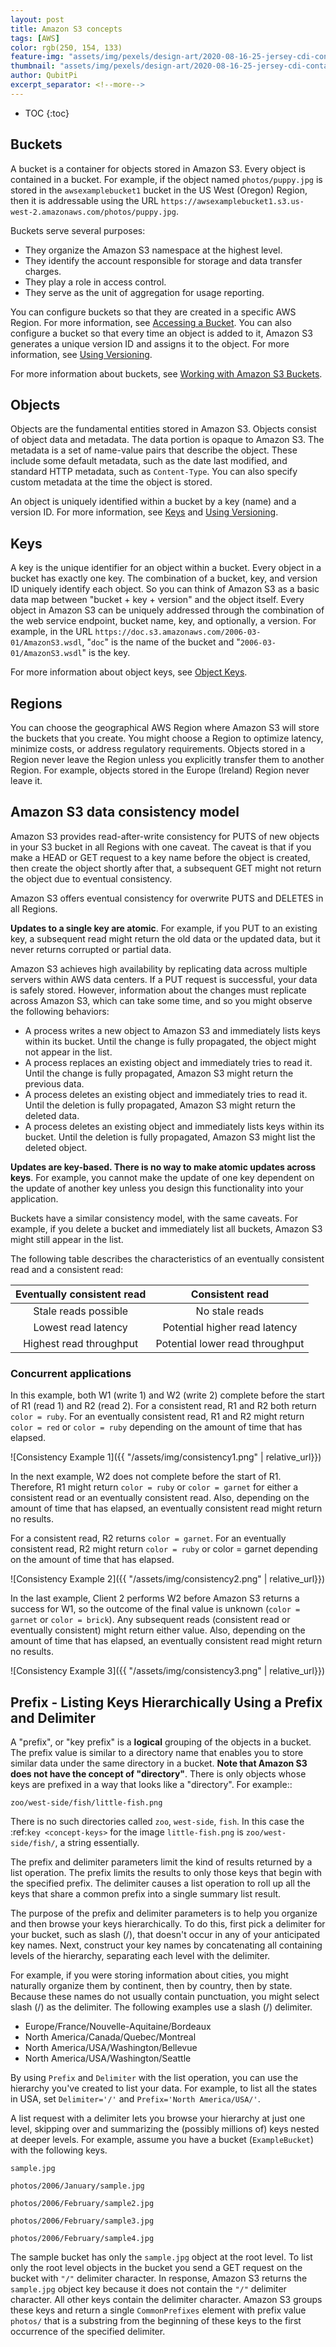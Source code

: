 ```yaml
---
layout: post
title: Amazon S3 concepts
tags: [AWS]
color: rgb(250, 154, 133)
feature-img: "assets/img/pexels/design-art/2020-08-16-25-jersey-cdi-container-agnostic-support/cover.png"
thumbnail: "assets/img/pexels/design-art/2020-08-16-25-jersey-cdi-container-agnostic-support/cover.png"
author: QubitPi
excerpt_separator: <!--more-->
---
```


<!--more-->

* TOC
{:toc}

## Buckets

A bucket is a container for objects stored in Amazon S3. Every object is contained in a bucket. For example, if the
object named `photos/puppy.jpg` is stored in the `awsexamplebucket1` bucket in the US West (Oregon) Region, then it
is addressable using the URL `https://awsexamplebucket1.s3.us-west-2.amazonaws.com/photos/puppy.jpg`.

Buckets serve several purposes:

* They organize the Amazon S3 namespace at the highest level.
* They identify the account responsible for storage and data transfer charges.
* They play a role in access control.
* They serve as the unit of aggregation for usage reporting.

You can configure buckets so that they are created in a specific AWS Region. For more information, see
[Accessing a Bucket](https://docs.aws.amazon.com/AmazonS3/latest/dev/UsingBucket.html#access-bucket-intro). You can
also configure a bucket so that every time an object is added to it, Amazon S3 generates a unique version ID and assigns
it to the object. For more information, see
[Using Versioning](https://docs.aws.amazon.com/AmazonS3/latest/dev/Versioning.html).

For more information about buckets, see
[Working with Amazon S3 Buckets](https://docs.aws.amazon.com/AmazonS3/latest/dev/UsingBucket.html).

## Objects

Objects are the fundamental entities stored in Amazon S3. Objects consist of object data and metadata. The data portion
is opaque to Amazon S3. The metadata is a set of name-value pairs that describe the object. These include some default
metadata, such as the date last modified, and standard HTTP metadata, such as `Content-Type`. You can also specify
custom metadata at the time the object is stored.

An object is uniquely identified within a bucket by a key (name) and a version ID. For more information, see
[Keys](https://docs.aws.amazon.com/AmazonS3/latest/dev/Introduction.html#BasicsKeys) and
[Using Versioning](https://docs.aws.amazon.com/AmazonS3/latest/dev/Versioning.html).

## Keys

A key is the unique identifier for an object within a bucket. Every object in a bucket has exactly one key. The
combination of a bucket, key, and version ID uniquely identify each object. So you can think of Amazon S3 as a basic
data map between "bucket + key + version" and the object itself. Every object in Amazon S3 can be uniquely addressed
through the combination of the web service endpoint, bucket name, key, and optionally, a version. For example, in the
URL `https://doc.s3.amazonaws.com/2006-03-01/AmazonS3.wsdl`, "`doc`" is the name of the bucket and
"`2006-03-01/AmazonS3.wsdl`" is the key.

For more information about object keys, see
[Object Keys](https://docs.aws.amazon.com/AmazonS3/latest/dev/UsingMetadata.html#object-keys).

## Regions

You can choose the geographical AWS Region where Amazon S3 will store the buckets that you create. You might choose a
Region to optimize latency, minimize costs, or address regulatory requirements. Objects stored in a Region never leave
the Region unless you explicitly transfer them to another Region. For example, objects stored in the Europe (Ireland)
Region never leave it.

## Amazon S3 data consistency model

Amazon S3 provides read-after-write consistency for PUTS of new objects in your S3 bucket in all Regions with one
caveat. The caveat is that if you make a HEAD or GET request to a key name before the object is created, then create
the object shortly after that, a subsequent GET might not return the object due to eventual consistency.

Amazon S3 offers eventual consistency for overwrite PUTS and DELETES in all Regions.

**Updates to a single key are atomic**. For example, if you PUT to an existing key, a subsequent read might return the
old data or the updated data, but it never returns corrupted or partial data.

Amazon S3 achieves high availability by replicating data across multiple servers within AWS data centers. If a PUT
request is successful, your data is safely stored. However, information about the changes must replicate across Amazon
S3, which can take some time, and so you might observe the following behaviors:

* A process writes a new object to Amazon S3 and immediately lists keys within its bucket. Until the change is fully
  propagated, the object might not appear in the list.
* A process replaces an existing object and immediately tries to read it. Until the change is fully propagated, Amazon
  S3 might return the previous data. 
* A process deletes an existing object and immediately tries to read it. Until the deletion is fully propagated, Amazon
  S3 might return the deleted data.
* A process deletes an existing object and immediately lists keys within its bucket. Until the deletion is fully
  propagated, Amazon S3 might list the deleted object.

**Updates are key-based. There is no way to make atomic updates across keys**. For example, you cannot make the update
of one key dependent on the update of another key unless you design this functionality into your application.

Buckets have a similar consistency model, with the same caveats. For example, if you delete a bucket and immediately
list all buckets, Amazon S3 might still appear in the list.

The following table describes the characteristics of an eventually consistent read and a consistent read:

| Eventually consistent read |         Consistent read         |
|:--------------------------:|:-------------------------------:|
| Stale reads possible       | No stale reads                  |
| Lowest read latency        | Potential higher read latency   |
| Highest read throughput    | Potential lower read throughput |

### Concurrent applications

In this example, both W1 (write 1) and W2 (write 2) complete before the start of R1 (read 1) and R2 (read 2). For a
consistent read, R1 and R2 both return `color = ruby`. For an eventually consistent read, R1 and R2 might return
`color = red` or `color = ruby` depending on the amount of time that has elapsed.

![Consistency Example 1]({{ "/assets/img/consistency1.png" | relative_url}})

In the next example, W2 does not complete before the start of R1. Therefore, R1 might return `color = ruby` or
`color = garnet` for either a consistent read or an eventually consistent read. Also, depending on the amount of time
that has elapsed, an eventually consistent read might return no results.

For a consistent read, R2 returns `color = garnet`. For an eventually consistent read, R2 might return
`color = ruby` or color = garnet depending on the amount of time that has elapsed. 

![Consistency Example 2]({{ "/assets/img/consistency2.png" | relative_url}})

In the last example, Client 2 performs W2 before Amazon S3 returns a success for W1, so the outcome of the final value
is unknown (`color = garnet` or `color = brick`). Any subsequent reads (consistent read or eventually consistent)
might return either value. Also, depending on the amount of time that has elapsed, an eventually consistent read might
return no results.

![Consistency Example 3]({{ "/assets/img/consistency3.png" | relative_url}})

## Prefix - Listing Keys Hierarchically Using a Prefix and Delimiter

A "prefix", or "key prefix" is a **logical** grouping of the objects in a bucket. The prefix value is similar to a
directory name that enables you to store similar data under the same directory in a bucket. **Note that Amazon S3 does
not have the concept of "directory"**. There is only objects whose keys are prefixed in a way that looks like a
"directory". For example::

    zoo/west-side/fish/little-fish.png

There is no such directories called `zoo`, `west-side`, `fish`. In this case the :ref:`key <concept-keys>` for the
image `little-fish.png` is `zoo/west-side/fish/`, a string essentially.

The prefix and delimiter parameters limit the kind of results returned by a list operation. The prefix limits the
results to only those keys that begin with the specified prefix. The delimiter causes a list operation to roll up all
the keys that share a common prefix into a single summary list result. 

The purpose of the prefix and delimiter parameters is to help you organize and then browse your keys hierarchically. To
do this, first pick a delimiter for your bucket, such as slash (/), that doesn't occur in any of your anticipated key
names. Next, construct your key names by concatenating all containing levels of the hierarchy, separating each level
with the delimiter.

For example, if you were storing information about cities, you might naturally organize them by continent, then by
country, then by state. Because these names do not usually contain punctuation, you might select slash (/) as the
delimiter. The following examples use a slash (/) delimiter.

* Europe/France/Nouvelle-Aquitaine/Bordeaux
* North America/Canada/Quebec/Montreal
* North America/USA/Washington/Bellevue
* North America/USA/Washington/Seattle

By using `Prefix` and `Delimiter` with the list operation, you can use the hierarchy you've created to list your
data. For example, to list all the states in USA, set `Delimiter='/'` and `Prefix='North America/USA/'`.

A list request with a delimiter lets you browse your hierarchy at just one level, skipping over and summarizing the
(possibly millions of) keys nested at deeper levels. For example, assume you have a bucket (`ExampleBucket`) with the
following keys.

`sample.jpg`

`photos/2006/January/sample.jpg`

`photos/2006/February/sample2.jpg`

`photos/2006/February/sample3.jpg`

`photos/2006/February/sample4.jpg`

The sample bucket has only the `sample.jpg` object at the root level. To list only the root level objects in the
bucket you send a GET request on the bucket with `"/"` delimiter character. In response, Amazon S3 returns the
`sample.jpg` object key because it does not contain the `"/"` delimiter character. All other keys contain the
delimiter character. Amazon S3 groups these keys and return a single `CommonPrefixes` element with prefix value
`photos/` that is a substring from the beginning of these keys to the first occurrence of the specified delimiter.
